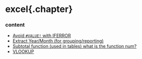 ﻿
# excel{.chapter}

### content

- [Avoid `#VALUE!` with IFERROR](if_error.md)
- [Extract Year/Month (for grouping/reporting)](extract_year_and_month_from_date_for_grouping_purposes.md)
- [Subtotal function (used in tables) what is the function num?](subtotal_function_num.md)
- [VLOOKUP](VLOOKUP.md)
